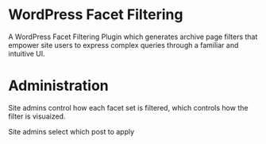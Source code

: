 # WordPress Facet Filtering
A WordPress Facet Filtering Plugin which generates archive page filters that empower site users to express complex queries through a familiar and intuitive UI.

# Administration
Site admins control how each facet set is filtered, which controls how the filter is visuaized.

Site admins select which post to apply